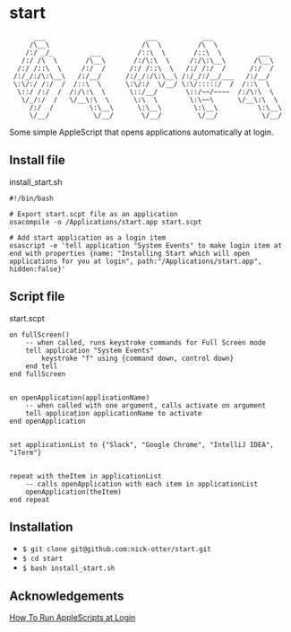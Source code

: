 # start
```
      ___                         ___           ___
     /\__\                       /\  \         /\  \
    /:/ _/_         ___         /::\  \       /::\  \         ___
   /:/ /\  \       /\__\       /:/\:\  \     /:/\:\__\       /\__\
  /:/ /::\  \     /:/  /      /:/ /::\  \   /:/ /:/  /      /:/  /
 /:/_/:/\:\__\   /:/__/      /:/_/:/\:\__\ /:/_/:/__/___   /:/__/
 \:\/:/ /:/  /  /::\  \      \:\/:/  \/__/ \:\/:::::/  /  /::\  \
  \::/ /:/  /  /:/\:\  \      \::/__/       \::/~~/~~~~  /:/\:\  \
   \/_/:/  /   \/__\:\  \      \:\  \        \:\~~\      \/__\:\  \
     /:/  /         \:\__\      \:\__\        \:\__\          \:\__\
     \/__/           \/__/       \/__/         \/__/           \/__/
```

Some simple AppleScript that opens applications automatically at login.


## Install file

install_start.sh

```
#!/bin/bash

# Export start.scpt file as an application
osacompile -o /Applications/start.app start.scpt

# Add start application as a login item
osascript -e 'tell application "System Events" to make login item at end with properties {name: "Installing Start which will open applications for you at login", path:"/Applications/start.app", hidden:false}'
```

## Script file

start.scpt

```
on fullScreen()
	-- when called, runs keystroke commands for Full Screen mode
	tell application "System Events"
		keystroke "f" using {command down, control down}
	end tell
end fullScreen


on openApplication(applicationName)
	-- when called with one argument, calls activate on argument
	tell application applicationName to activate
end openApplication


set applicationList to {"Slack", "Google Chrome", "IntelliJ IDEA", "iTerm"}


repeat with theItem in applicationList
	-- calls openApplication with each item in applicationList
	openApplication(theItem)
end repeat
```

## Installation
* ```$ git clone git@github.com:nick-otter/start.git```
* ```$ cd start```
* ```$ bash install_start.sh```

## Acknowledgements 
[How To Run AppleScripts at Login](http://www.creativecongo.com/mac-tips-how-to-run-applescripts-at-login/)
